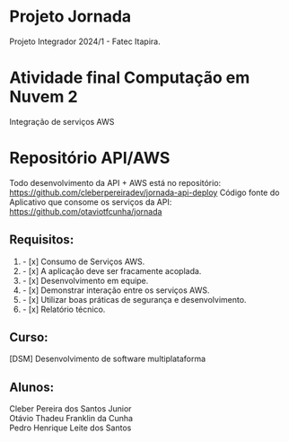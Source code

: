 # Projeto Jornada
Projeto Integrador 2024/1 - Fatec Itapira.

# Atividade final Computação em Nuvem 2 
Integração de serviços AWS

# Repositório API/AWS
Todo desenvolvimento da API + AWS está no repositório: https://github.com/cleberpereiradev/jornada-api-deploy
Código fonte do Aplicativo que consome os serviços da API: https://github.com/otaviotfcunha/jornada

## Requisitos:
<ol>
    <li>- [x] Consumo de Serviços AWS. </li>
    <li>- [x] A aplicação deve ser fracamente acoplada. </li>
    <li>- [x] Desenvolvimento em equipe. </li>
    <li>- [x] Demonstrar interação entre os serviços AWS. </li>
    <li>- [x] Utilizar boas práticas de segurança e desenvolvimento. </li>
    <li>- [x] Relatório técnico. </li>
</ol> 

## Curso:

[DSM] Desenvolvimento de software multiplataforma

## Alunos:

Cleber Pereira dos Santos Junior<br>
Otávio Thadeu Franklin da Cunha<br>
Pedro Henrique Leite dos Santos<br>
